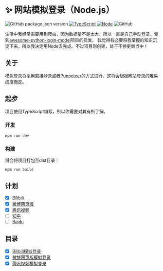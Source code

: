 # ✨ 网站模拟登录（Node.js）
![GitHub package.json version](https://img.shields.io/github/package-json/v/ZhelinCheng/awesome-node-login-model.svg)
[![TypeScript](https://img.shields.io/badge/TypeScript-%3E%3D3.0-green.svg)](https://www.typescriptlang.org/)
[![Node](https://img.shields.io/badge/Node.js-%3E%3D7.6.0-green.svg)](https://nodejs.org/en/)
![GitHub](https://img.shields.io/github/license/ZhelinCheng/awesome-node-login-model.svg)

生活中我经常需要用到爬虫，因为数据量不是太大，所以一直是自己手动登录。受到[awesome-python-login-model](https://github.com/CriseLYJ/awesome-python-login-model)项目的启发，
我觉得有必要将我掌握的知识沉淀下来，所以我决定用Node去完成。不过项目刚创建，处于不停更新当中！

## 关于
模拟登录将采用直接登录或者[Puppeteer](https://github.com/GoogleChrome/puppeteer)的方式进行，这将会根据网站登录的难易成度而定。

## 起步
项目使用TypeScript编写，所以你需要对其有所了解。
### 开发
```shell
npm run dev
```
### 构建
将会将项目打包至dist目录：
```shell
npm run build
```

## 计划
- [x] [Bilibili](https://www.bilibili.com/)
- [x] [微博网页版](http://weibo.com)
- [x] [腾讯视频](https://v.qq.com/)
- [ ] [知乎](http://zhihu.com)
- [ ] [Baidu](www.baidu.com)

## 目录
- [x] [Bilibili模拟登录](https://github.com/ZhelinCheng/awesome-node-login-model/tree/master/src/lib/bilibili)
- [x] [微博网页版模拟登录](https://github.com/ZhelinCheng/awesome-node-login-model/tree/master/src/lib/weibo)
- [x] [腾讯视频模拟登录](https://github.com/ZhelinCheng/awesome-node-login-model/tree/master/src/lib/qqvideo)